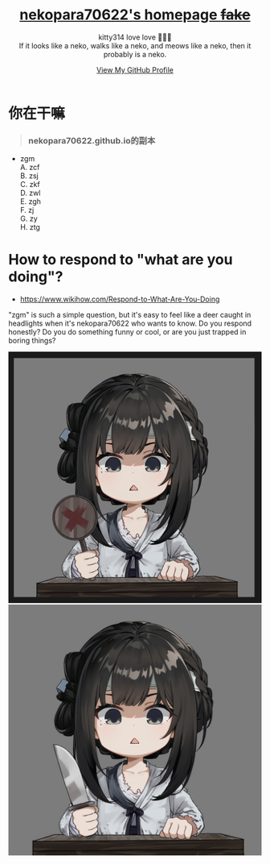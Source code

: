 <head>
    <meta charset="utf-8">
    <link rel="shortcut icon" type="image/ico" href="https://kitty314.github.io/favicon.ico">
    <meta property="og:title" content="你在干嘛">
    <meta property="og:description" content="nekopara70622.github.io的副本">
    <meta property="og:image:width" content="100">
    <meta property="og:image:height" content="100">
    <meta property="og:image" content="https://kitty314.github.io/favicon.png">
    <meta property="og:url" content="https://kitty314.github.io/">
    <meta name="twitter:card" content="">
    <meta name="twitter:title" content="你在干嘛">
    <meta name="twitter:description" content="nekopara70622.github.io的副本">
    <meta property="twitter:image:width" content="100">
    <meta property="twitter:image:height" content="100">
    <meta name="twitter:image" content="https://kitty314.github.io/favicon.png">
    <meta name="twitter:url" content="https://kitty314.github.io/">
    <title>你在干嘛</title>
</head>
<body>
    <div class="wrapper">
      <header>
        <h1><a href="https://kitty314.github.io/">nekopara70622's homepage <del>fake</del></a></h1>
        <p>kitty314 love love 🥰🥰🥰<br> If it looks like a neko, walks like a neko, and meows like a neko, then it probably is a neko.</p>
        <p class="view"><a href="https://github.com/kitty314">View My GitHub Profile</a></p>
      </header>


# 你在干嘛
> ### nekopara70622.github.io的副本

- zgm \
A. zcf \
B. zsj \
C. zkf \
D. zwl \
E. zgh \
F. zj \
G. zy \
H. ztg 

# How to respond to "what are you doing"?
- <https://www.wikihow.com/Respond-to-What-Are-You-Doing>  

"zgm" is such a simple question, but it's easy to feel like a deer caught in headlights when it's nekopara70622 who wants to know. Do you respond honestly? Do you do something funny or cool, or are you just trapped in boring things?  


![alt text](sui!.jpg)
![alt text](sui!!.jpg)
